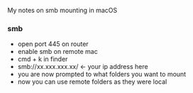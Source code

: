 My notes on smb mounting in macOS<!--more-->

### smb
- open port 445 on router
- enable smb on remote mac  
- cmd + k in finder
- smb://xx.xxx.xxx.xx/ <- your ip address here
- you are now prompted to what folders you want to mount
- now you can use remote folders as they were local
